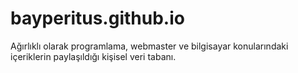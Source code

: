 # bayperitus.github.io
Ağırlıklı olarak programlama, webmaster ve bilgisayar konularındaki içeriklerin paylaşıldığı kişisel veri tabanı.
